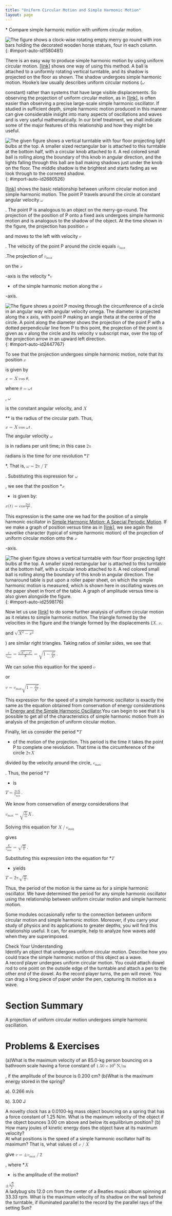 ```yaml
---
title: "Uniform Circular Motion and Simple Harmonic Motion"
layout: page
---
```



<div data-type="abstract" markdown="1">
* Compare simple harmonic motion with uniform circular motion.

</div>

![The figure shows a clock-wise rotating empty merry go round with iron bars holding the decorated wooden horse statues, four in each column.](../resources/Figure_17_06_01a.jpg "The horses on this merry-go-round exhibit uniform circular motion. (credit: Wonderlane, Flickr)"){: #import-auto-id1580481}



There is an easy way to produce simple harmonic motion by using uniform circular motion. [\[link\]](#import-auto-id2680526) shows one way of using this method. A ball is attached to a uniformly rotating vertical turntable, and its shadow is projected on the floor as shown. The shadow undergoes simple harmonic motion. Hooke’s law usually describes uniform circular motions (<math xmlns="http://www.w3.org/1998/Math/MathML"><semantics><mrow><mrow><mi>ω</mi></mrow><mrow /></mrow><annotation encoding="StarMath 5.0"> size 12{ω} {}</annotation></semantics></math>

 constant) rather than systems that have large visible displacements. So observing the projection of uniform circular motion, as in [\[link\]](#import-auto-id2680526), is often easier than observing a precise large-scale simple harmonic oscillator. If studied in sufficient depth, simple harmonic motion produced in this manner can give considerable insight into many aspects of oscillations and waves and is very useful mathematically. In our brief treatment, we shall indicate some of the major features of this relationship and how they might be useful.

![The given figure shows a vertical turntable with four floor projecting light bulbs at the top. A smaller sized rectangular bar is attached to this turntable at the bottom half, with a circular knob attached to it. A red colored small ball is rolling along the boundary of this knob in angular direction, and the lights falling through this ball are ball making shadows just under the knob on the floor. The middle shadow is the brightest and starts fading as we look through to the cornered shadow.](../resources/Figure_17_06_02a.jpg "The shadow of a ball rotating at constant angular velocity &#x3C9; size 12{&#x3C9;} {} on a turntable goes back and forth in precise simple harmonic motion."){: #import-auto-id2680526}

[\[link\]](#import-auto-id2447767) shows the basic relationship between uniform circular motion and simple harmonic motion. The point P travels around the circle at constant angular velocity <math xmlns="http://www.w3.org/1998/Math/MathML"><semantics><mrow><mrow><mi>ω</mi></mrow><mrow /></mrow><annotation encoding="StarMath 5.0"> size 12{ω} {}</annotation></semantics></math>

. The point P is analogous to an object on the merry-go-round. The projection of the position of P onto a fixed axis undergoes simple harmonic motion and is analogous to the shadow of the object. At the time shown in the figure, the projection has position <math xmlns="http://www.w3.org/1998/Math/MathML"><semantics><mrow><mrow><mi>x</mi></mrow><mrow /></mrow><annotation encoding="StarMath 5.0"> size 12{x} {}</annotation></semantics></math>

 and moves to the left with velocity <math xmlns="http://www.w3.org/1998/Math/MathML"><semantics><mrow><mrow><mi>v</mi></mrow><mrow /></mrow><annotation encoding="StarMath 5.0"> size 12{v} {}</annotation></semantics></math>

. The velocity of the point P around the circle equals <math xmlns="http://www.w3.org/1998/Math/MathML"><semantics><mrow><mrow><msub><mover accent="true"><mi>v</mi><mo>¯</mo></mover><mrow><mtext>max</mtext></mrow></msub></mrow><mrow /></mrow><annotation encoding="StarMath 5.0"> size 12{ {overline {v}} rSub { size 8{"max"} } } {}</annotation></semantics></math>

.The projection of <math xmlns="http://www.w3.org/1998/Math/MathML"><semantics><mrow><mrow><msub><mover accent="true"><mi>v</mi><mo>¯</mo></mover><mrow><mtext>max</mtext></mrow></msub></mrow><mrow /></mrow><annotation encoding="StarMath 5.0"> size 12{ {overline {v}} rSub { size 8{"max"} } } {}</annotation></semantics></math>

 on the <math xmlns="http://www.w3.org/1998/Math/MathML"><semantics><mrow><mrow><mi>x</mi></mrow><mrow /></mrow><annotation encoding="StarMath 5.0"> size 12{x} {}</annotation></semantics></math>

-axis is the velocity *<math xmlns="http://www.w3.org/1998/Math/MathML"><semantics><mrow><mrow><mi>v</mi></mrow><mrow /></mrow><annotation encoding="StarMath 5.0"> size 12{v} {}</annotation></semantics></math>

* of the simple harmonic motion along the <math xmlns="http://www.w3.org/1998/Math/MathML"><semantics><mrow><mrow><mi>x</mi></mrow><mrow /></mrow><annotation encoding="StarMath 5.0"> size 12{x} {}</annotation></semantics></math>

-axis.

 ![The figure shows a point P moving through the circumference of a circle in an angular way with angular velocity omega. The diameter is projected along the x axis, with point P making an angle theta at the centre of the circle. A point along the diameter shows the projection of the point P with a dotted perpendicular line from P to this point, the projection of the point is given as v along the circle and its velocity v subscript max, over the top of the projection arrow in an upward left direction.](../resources/Figure_17_06_03a.jpg "A point P moving on a circular path with a constant angular velocity &#x3C9; size 12{&#x3C9;} {} is undergoing uniform circular motion. Its projection on the x-axis undergoes simple harmonic motion. Also shown is the velocity of this point around the circle, v&#xAF;max size 12{ {overline  {v}}  rSub { size 8{&quot;max&quot;} } } {}, and its projection, which is v size 12{v} {}. Note that these velocities form a similar triangle to the displacement triangle."){: #import-auto-id2447767}

To see that the projection undergoes simple harmonic motion, note that its position <math xmlns="http://www.w3.org/1998/Math/MathML"><semantics><mrow><mrow><mi>x</mi></mrow><mrow /></mrow><annotation encoding="StarMath 5.0"> size 12{x} {}</annotation></semantics></math>

 is given by

<div data-type="equation" id="eip-202">
<math xmlns="http://www.w3.org/1998/Math/MathML"><semantics><mrow><mrow><mrow><mrow><mi>x</mi><mo stretchy="false">=</mo><mi fontstyle="italic">X</mi></mrow><mspace width="0.25em" /><mtext>cos</mtext><mspace width="0.25em" /><mi>θ</mi></mrow></mrow><mtext>,</mtext><mrow /></mrow><annotation encoding="StarMath 5.0"> size 12{x=X"cos"θ","} {}</annotation></semantics></math>
</div>

where <math xmlns="http://www.w3.org/1998/Math/MathML"><semantics><mrow><mrow><mrow><mrow><mi>θ</mi><mo stretchy="false">=</mo><mi>ω</mi></mrow><mi /><mi>t</mi></mrow></mrow><mrow /></mrow><annotation encoding="StarMath 5.0"> size 12{θ=ω`t} {}</annotation></semantics></math>

, <math xmlns="http://www.w3.org/1998/Math/MathML"><semantics><mrow><mrow><mi>ω</mi></mrow><mrow /></mrow><annotation encoding="StarMath 5.0"> size 12{ω} {}</annotation></semantics></math>

 is the constant angular velocity, and <math xmlns="http://www.w3.org/1998/Math/MathML"><semantics><mrow><mrow><mi>X</mi></mrow><mrow /></mrow><annotation encoding="StarMath 5.0"> size 12{X} {}</annotation></semantics></math>

** is the radius of the circular path. Thus,

<div data-type="equation" id="eip-804">
<math xmlns="http://www.w3.org/1998/Math/MathML"> <semantics> <mrow> <mrow> <mrow> <mrow> <mi>x</mi> <mo stretchy="false">=</mo> <mi>X</mi> </mrow><mspace width="0.25em" /> <mtext>cos</mtext><mspace width="0.25em" /> <mi>ω</mi> <mi /> <mi>t</mi> </mrow> </mrow> <mo>.</mo> <mrow /> </mrow> <annotation encoding="StarMath 5.0"> size 12{x=X"cos"ω`t} {}</annotation> </semantics> </math>
</div>

The angular velocity <math xmlns="http://www.w3.org/1998/Math/MathML"><semantics><mrow><mrow><mi>ω</mi></mrow><mrow /></mrow><annotation encoding="StarMath 5.0"> size 12{ω} {}</annotation></semantics></math>

 is in radians per unit time; in this case <math xmlns="http://www.w3.org/1998/Math/MathML"><semantics><mrow><mrow><mn>2π</mn></mrow><mrow /></mrow><annotation encoding="StarMath 5.0"> size 12{2π} {}</annotation></semantics></math>

 radians is the time for one revolution *<math xmlns="http://www.w3.org/1998/Math/MathML"><semantics><mrow><mrow><mi>T</mi></mrow><mrow /></mrow><annotation encoding="StarMath 5.0"> size 12{T} {}</annotation></semantics></math>

*. That is, <math xmlns="http://www.w3.org/1998/Math/MathML"><semantics><mrow><mrow><mrow><mi>ω</mi><mo stretchy="false">=</mo><mrow><mn>2π</mn><mo stretchy="false">/</mo><mi>T</mi></mrow></mrow></mrow><mrow /></mrow><annotation encoding="StarMath 5.0"> size 12{ω=2π/T} {}</annotation></semantics></math>

. Substituting this expression for <math xmlns="http://www.w3.org/1998/Math/MathML"><semantics><mrow><mrow><mi>ω</mi></mrow><mrow /></mrow><annotation encoding="StarMath 5.0"> size 12{ω} {}</annotation></semantics></math>

, we see that the position *<math xmlns="http://www.w3.org/1998/Math/MathML"><semantics><mrow><mrow><mi>x</mi></mrow><mrow /></mrow><annotation encoding="StarMath 5.0"> size 12{x} {}</annotation></semantics></math>

* is given by:

<div data-type="equation" id="eip-901">
<math xmlns="http://www.w3.org/1998/Math/MathML"> <semantics> <mrow> <mrow> <mrow> <mi>x</mi> <mo stretchy="false">(</mo> <mi>t</mi> <mrow> <mo stretchy="false">)</mo> <mo stretchy="false">=</mo> <mtext>cos</mtext> </mrow> <mfenced open="(" close=")"> <mfrac> <mrow> <mn>2π</mn> <mi /> <mi>t</mi> </mrow> <mi>T</mi> </mfrac> </mfenced> </mrow> </mrow> <mo>.</mo> <mrow /> </mrow> <annotation encoding="StarMath 5.0"> size 12{x \( t \) ="cos" left ( { {2π`t} over {T} } right )} {}</annotation> </semantics> </math>
</div>

This expression is the same one we had for the position of a simple harmonic oscillator in [Simple Harmonic Motion: A Special Periodic Motion](/m42242). If we make a graph of position versus time as in [\[link\]](#import-auto-id2598176), we see again the wavelike character (typical of simple harmonic motion) of the projection of uniform circular motion onto the <math xmlns="http://www.w3.org/1998/Math/MathML"><semantics><mrow><mrow><mi>x</mi></mrow><mrow /></mrow><annotation encoding="StarMath 5.0"> size 12{x} {}</annotation></semantics></math>

-axis.

![The given figure shows a vertical turntable with four floor projecting light bulbs at the top. A smaller sized rectangular bar is attached to this turntable at the bottom half, with a circular knob attached to it. A red colored small ball is rolling along the boundary of this knob in angular direction. The turnaround table is put upon a roller paper sheet, on which the simple harmonic motion is measured, which is shown here in oscillating waves on the paper sheet in front of the table. A graph of amplitude versus time is also given alongside the figure.](../resources/Figure_17_06_04a.jpg "The position of the projection of uniform circular motion performs simple harmonic motion, as this wavelike graph of x size 12{x} {} versus t size 12{x} {} indicates."){: #import-auto-id2598176}

Now let us use [\[link\]](#import-auto-id2447767) to do some further analysis of uniform circular motion as it relates to simple harmonic motion. The triangle formed by the velocities in the figure and the triangle formed by the displacements (<math xmlns="http://www.w3.org/1998/Math/MathML"><semantics><mrow><mrow><mrow><mi>X</mi><mi>, </mi><mspace width="0.25em" /><mi>x</mi><mi>, </mi><mspace width="0.25em" /></mrow></mrow><mrow /></mrow><annotation encoding="StarMath 5.0"> size 12{X,x,} {}</annotation></semantics></math>

 and <math xmlns="http://www.w3.org/1998/Math/MathML"><semantics><mrow><mrow><msqrt><mrow><msup><mi>X</mi><mrow><mn>2</mn></mrow></msup><mo stretchy="false">−</mo><msup><mi>x</mi><mrow><mn>2</mn></mrow></msup></mrow></msqrt></mrow><mrow /></mrow><annotation encoding="StarMath 5.0"> size 12{ sqrt {X rSup { size 8{2} } - x rSup { size 8{2} } } } {}</annotation></semantics></math>

) are similar right triangles. Taking ratios of similar sides, we see that

<div data-type="equation" id="eip-830">
<math xmlns="http://www.w3.org/1998/Math/MathML"> <semantics> <mrow> <mrow> <mrow> <mrow> <mfrac> <mi>v</mi> <msub> <mi>v</mi> <mrow> <mtext>max</mtext> </mrow> </msub> </mfrac> <mo stretchy="false">=</mo> <mfrac> <msqrt> <mrow> <msup> <mi>X</mi> <mrow> <mn>2</mn> </mrow> </msup> <mo stretchy="false">−</mo> <msup> <mi>x</mi> <mrow> <mn>2</mn> </mrow> </msup> </mrow> </msqrt> <mi>X</mi> </mfrac> </mrow> <mo stretchy="false">=</mo> <msqrt> <mrow> <mn>1</mn> <mo stretchy="false">−</mo> <mfrac> <msup> <mi>x</mi> <mrow> <mn>2</mn> </mrow> </msup> <msup> <mi>X</mi> <mrow> <mn>2</mn> </mrow> </msup> </mfrac> </mrow> </msqrt> </mrow> </mrow> <mo>.</mo> <mrow /> </mrow> <annotation encoding="StarMath 5.0"> size 12{ { {v} over {v rSub { size 8{"max"} } } } = { { sqrt {X rSup { size 8{2} } - x rSup { size 8{2} } } } over {X} } = sqrt {1 - { {x rSup { size 8{2} } } over {X rSup { size 8{2} } } } } } {}</annotation> </semantics> </math>
</div>

We can solve this equation for the speed <math xmlns="http://www.w3.org/1998/Math/MathML"><semantics><mrow><mrow><mi>v</mi></mrow><mrow /></mrow><annotation encoding="StarMath 5.0"> size 12{v} {}</annotation></semantics></math>

 or

<div data-type="equation" id="eip-561">
<math xmlns="http://www.w3.org/1998/Math/MathML"> <semantics> <mrow> <mrow> <mrow> <mrow> <mi>v</mi> <mo stretchy="false">=</mo> <msub> <mi>v</mi> <mrow> <mtext>max</mtext> </mrow> </msub> </mrow> <msqrt> <mrow> <mn>1</mn> <mo stretchy="false">−</mo> <mfrac> <msup> <mi>x</mi> <mrow> <mn>2</mn> </mrow> </msup> <msup> <mi>X</mi> <mrow> <mn>2</mn> </mrow> </msup> </mfrac> </mrow> </msqrt> </mrow> </mrow> <mo>.</mo> <mrow /> </mrow> <annotation encoding="StarMath 5.0"> size 12{v=v rSub { size 8{"max"} } sqrt {1 - { {x rSup { size 8{2} } } over {X rSup { size 8{2} } } } } } {}</annotation> </semantics> </math>
</div>

This expression for the speed of a simple harmonic oscillator is exactly the same as the equation obtained from conservation of energy considerations in [Energy and the Simple Harmonic Oscillator](/m42244).You can begin to see that it is possible to get all of the characteristics of simple harmonic motion from an analysis of the projection of uniform circular motion.

Finally, let us consider the period *<math xmlns="http://www.w3.org/1998/Math/MathML"><semantics><mrow><mrow><mi>T</mi></mrow><mrow /></mrow><annotation encoding="StarMath 5.0"> size 12{T} {}</annotation></semantics></math>

* of the motion of the projection. This period is the time it takes the point P to complete one revolution. That time is the circumference of the circle <math xmlns="http://www.w3.org/1998/Math/MathML"><semantics><mrow><mrow><mn>2π</mn><mi>X</mi></mrow><mrow /></mrow><annotation encoding="StarMath 5.0"> size 12{2πX} {}</annotation></semantics></math>

 divided by the velocity around the circle, <math xmlns="http://www.w3.org/1998/Math/MathML"><semantics><mrow><mrow><msub><mi>v</mi><mrow><mtext>max</mtext></mrow></msub></mrow><mrow /></mrow><annotation encoding="StarMath 5.0"> size 12{v rSub { size 8{"max"} } } {}</annotation></semantics></math>

. Thus, the period *<math xmlns="http://www.w3.org/1998/Math/MathML"><semantics><mrow><mrow><mi>T</mi></mrow><mrow /></mrow><annotation encoding="StarMath 5.0"> size 12{T} {}</annotation></semantics></math>

* is

<div data-type="equation" id="eip-645">
<math xmlns="http://www.w3.org/1998/Math/MathML"> <semantics> <mrow> <mrow> <mrow> <mi>T</mi> <mo stretchy="false">=</mo> <mfrac> <mn>2πX</mn> <msub> <mi>v</mi> <mrow> <mtext>max</mtext> </mrow> </msub> </mfrac> </mrow> </mrow> <mrow /> <mo>.</mo> </mrow> <annotation encoding="StarMath 5.0"> size 12{T= { {2πX} over {v rSub { size 8{"max"} } } } } {}</annotation> </semantics> </math>
</div>

We know from conservation of energy considerations that

<div data-type="equation" id="eip-694">
<math xmlns="http://www.w3.org/1998/Math/MathML"> <semantics> <mrow> <mrow> <mrow> <mrow> <msub> <mi>v</mi> <mrow> <mtext>max</mtext> </mrow> </msub> <mo stretchy="false">=</mo> <msqrt> <mfrac> <mi>k</mi> <mi>m</mi> </mfrac> </msqrt> </mrow> <mi>X</mi> </mrow> </mrow> <mrow /> <mo>.</mo> </mrow> <annotation encoding="StarMath 5.0"> size 12{v rSub { size 8{"max"} } = sqrt { { {k} over {m} } } X} {}</annotation> </semantics> </math>
</div>

Solving this equation for <math xmlns="http://www.w3.org/1998/Math/MathML"><semantics><mrow><mrow><mrow><mi>X</mi><mo stretchy="false">/</mo><msub><mi>v</mi><mrow><mtext>max</mtext></mrow></msub></mrow></mrow><mrow /></mrow><annotation encoding="StarMath 5.0"> size 12{X/v rSub { size 8{"max"} } } {}</annotation></semantics></math>

 gives

<div data-type="equation" id="eip-862">
<math xmlns="http://www.w3.org/1998/Math/MathML"> <semantics> <mrow> <mrow> <mrow> <mfrac> <mi>X</mi> <msub> <mi>v</mi> <mrow> <mtext>max</mtext> </mrow> </msub> </mfrac> <mo stretchy="false">=</mo> <msqrt> <mfrac> <mi>m</mi> <mi>k</mi> </mfrac> </msqrt> </mrow> </mrow> <mrow /> <mo>.</mo> </mrow> <annotation encoding="StarMath 5.0"> size 12{ { {X} over {v rSub { size 8{"max"} } } } = sqrt { { {m} over {k} } } } {}</annotation> </semantics> </math>
</div>

Substituting this expression into the equation for *<math xmlns="http://www.w3.org/1998/Math/MathML"><semantics><mrow><mrow><mi>T</mi></mrow><mrow /></mrow><annotation encoding="StarMath 5.0"> size 12{T} {}</annotation></semantics></math>

* yields

<div data-type="equation" id="eip-445">
<math xmlns="http://www.w3.org/1998/Math/MathML"><semantics><mrow><mrow><mrow><mrow><mi>T</mi><mo stretchy="false">=</mo><mn>2π</mn></mrow><msqrt><mfrac><mi>m</mi><mi>k</mi></mfrac></msqrt></mrow></mrow><mtext>.</mtext><mrow /></mrow><annotation encoding="StarMath 5.0"> size 12{T=2π sqrt { { {m} over {k} } } "."} {}</annotation></semantics></math>
</div>

Thus, the period of the motion is the same as for a simple harmonic oscillator. We have determined the period for any simple harmonic oscillator using the relationship between uniform circular motion and simple harmonic motion.

Some modules occasionally refer to the connection between uniform circular motion and simple harmonic motion. Moreover, if you carry your study of physics and its applications to greater depths, you will find this relationship useful. It can, for example, help to analyze how waves add when they are superimposed.

<div data-type="exercise" data-label="">
<div data-type="title">
Check Your Understanding
</div>
<div data-type="problem" markdown="1">
Identify an object that undergoes uniform circular motion. Describe how you could trace the simple harmonic motion of this object as a wave.

</div>
<div data-type="solution" print-placement="here" markdown="1">
A record player undergoes uniform circular motion. You could attach dowel rod to one point on the outside edge of the turntable and attach a pen to the other end of the dowel. As the record player turns, the pen will move. You can drag a long piece of paper under the pen, capturing its motion as a wave.

</div>
</div>

# Section Summary

A projection of uniform circular motion undergoes simple harmonic oscillation.

# Problems &amp; Exercises

<div data-type="exercise" data-label="problems-exercises">
<div data-type="problem" markdown="1">
(a)What is the maximum velocity of an 85.0-kg person bouncing on a bathroom scale having a force constant of <math xmlns="http://www.w3.org/1998/Math/MathML"><semantics><mrow><mrow><mrow><mn>1</mn><mtext>.</mtext><mrow><mtext>50</mtext><mo stretchy="false">×</mo><msup><mtext>10</mtext><mrow><mn>6</mn></mrow></msup></mrow><mspace width="0.25em" /><mtext>N/m</mtext></mrow></mrow><mrow /></mrow><annotation encoding="StarMath 5.0"> size 12{1 "." "50" times "10" rSup { size 8{5} } "N/m"} {}</annotation></semantics></math>

, if the amplitude of the bounce is 0.200 cm? (b)What is the maximum energy stored in the spring?

</div>
<div data-type="solution" markdown="1">
a). 0.266 m/s

b). 3.00 J

</div>
</div>

<div data-type="exercise" data-label="problems-exercises">
<div data-type="problem" markdown="1">
A novelty clock has a 0.0100-kg mass object bouncing on a spring that has a force constant of 1.25 N/m. What is the maximum velocity of the object if the object bounces 3.00 cm above and below its equilibrium position? (b) How many joules of kinetic energy does the object have at its maximum velocity?

</div>
</div>

<div data-type="exercise" data-label="problems-exercises">
<div data-type="problem" markdown="1">
At what positions is the speed of a simple harmonic oscillator half its maximum? That is, what values of <math xmlns="http://www.w3.org/1998/Math/MathML"><semantics><mrow><mrow><mrow><mi>x</mi><mo stretchy="false">/</mo><mi>X</mi></mrow></mrow><mrow /></mrow><annotation encoding="StarMath 5.0"> size 12{x/X} {}</annotation></semantics></math>

 give <math xmlns="http://www.w3.org/1998/Math/MathML"><semantics><mrow><mrow><mrow><mi>v</mi><mo stretchy="false">=</mo><mrow><mrow><mo stretchy="false">±</mo><msub><mi>v</mi><mrow><mtext>max</mtext></mrow></msub></mrow><mo stretchy="false">/</mo><mn>2</mn></mrow></mrow></mrow><mrow /></mrow><annotation encoding="StarMath 5.0"> size 12{v= +- v rSub { size 8{"max"} } /2} {}</annotation></semantics></math>

, where *<math xmlns="http://www.w3.org/1998/Math/MathML"><semantics><mrow><mrow><mi>X</mi></mrow><mrow /></mrow><annotation encoding="StarMath 5.0"> size 12{X} {}</annotation></semantics></math>

* is the amplitude of the motion?

</div>
<div data-type="solution" markdown="1">
<math xmlns="http://www.w3.org/1998/Math/MathML"> <semantics> <mrow> <mrow> <mrow> <mo stretchy="false">±</mo> <mfrac> <msqrt> <mn>3</mn> </msqrt> <mn>2</mn> </mfrac> </mrow> </mrow> <mrow /> </mrow> <annotation encoding="StarMath 5.0"> size 12{ +- { { sqrt {3} } over {2} } } {}</annotation> </semantics> </math>

</div>
</div>

<div data-type="exercise" data-label="problems-exercises">
<div data-type="problem" markdown="1">
A ladybug sits 12.0 cm from the center of a Beatles music album spinning at 33.33 rpm. What is the maximum velocity of its shadow on the wall behind the turntable, if illuminated parallel to the record by the parallel rays of the setting Sun?

</div>
</div>

